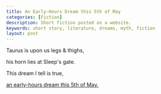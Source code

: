 ```yaml
---
title: An Early-Hours Dream this 5th of May
categories: [Fiction]
description: Short fiction posted on a website.
keywords: short story, literature, dreams, myth, fiction
layout: post
---
```

<p class="hanging">Taurus is upon us legs & thighs,</p>
<p class="hanging">his horn lies at Sleep's gate.</p>
<p class="hanging">This dream I tell is true,</p>
<p class="hanging"><a href="https://firebasestorage.googleapis.com/v0/b/perceptua-b6ea3.appspot.com/o/public%2FAn%20Early-Hours%20Dream%20This%205th%20of%20May.pdf?alt=media&token=7432a96f-ebd1-4e14-a769-2dc03c79788d">
    an early-hours dream this 5th of May.
</a></p>
